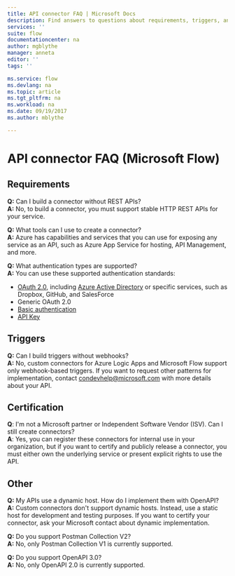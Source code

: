 ```yaml
---
title: API connector FAQ | Microsoft Docs
description: Find answers to questions about requirements, triggers, and other areas.
services: ''
suite: flow
documentationcenter: na
author: mgblythe
manager: anneta
editor: ''
tags: ''

ms.service: flow
ms.devlang: na
ms.topic: article
ms.tgt_pltfrm: na
ms.workload: na
ms.date: 09/19/2017
ms.author: mblythe

---
```

# API connector FAQ (Microsoft Flow)
## Requirements
**Q:** Can I build a connector without REST APIs? </br>
**A:** No, to build a connector, you must support stable HTTP REST APIs 
for your service. 

**Q:** What tools can I use to create a connector? </br>
**A:** Azure has capabilities and services that 
you can use for exposing any service as an API, 
such as Azure App Service for hosting, API Management, and more.

**Q:** What authentication types are supported? </br>
**A:** You can use these supported authentication standards:

* [OAuth 2.0](https://oauth.net/2/), including 
  [Azure Active Directory](https://azure.microsoft.com/develop/identity/) 
  or specific services, such as Dropbox, GitHub, and SalesForce
* Generic OAuth 2.0
* [Basic authentication](https://swagger.io/docs/specification/authentication/basic-authentication/)
* [API Key](https://swagger.io/docs/specification/authentication/api-keys/)

## Triggers
**Q:** Can I build triggers without webhooks? </br>
**A:** No, custom connectors for Azure Logic Apps and Microsoft Flow 
support only webhook-based triggers. 
If you want to request other patterns for implementation, 
contact [condevhelp@microsoft.com](mailto:condevhelp@microsoft.com) 
with more details about your API.

## Certification
**Q**: I'm not a Microsoft partner or Independent Software Vendor (ISV). 
Can I still create connectors? </br>
**A**: Yes, you can register these connectors for internal use in your organization, but if you want to certify and publicly release a connector, 
you must either own the underlying service or present explicit 
rights to use the API.

## Other
**Q:** My APIs use a dynamic host. How do I implement them with OpenAPI? </br>
**A:** Custom connectors don't support dynamic hosts. 
Instead, use a static host for development and testing purposes. 
If you want to certify your connector, 
ask your Microsoft contact about dynamic implementation.

**Q:** Do you support Postman Collection V2? </br>
**A:** No, only Postman Collection V1 is currently supported.

**Q:** Do you support OpenAPI 3.0? </br>
**A:** No, only OpenAPI 2.0 is currently supported.

